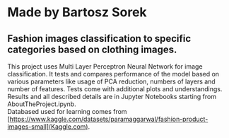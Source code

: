 # Made by Bartosz Sorek
## Fashion images classification to specific categories based on clothing images.
This project uses Multi Layer Perceptron Neural Network for image classification. It tests and compares performance of the model based on various parameters like usage of PCA reduction, numbers of layers and number of features. Tests come with additional plots and understandings.     
Results and all described details are in Jupyter Notebooks starting from AboutTheProject.ipynb.    
Databased used for learning comes from [https://www.kaggle.com/datasets/paramaggarwal/fashion-product-images-small](Kaggle.com).

